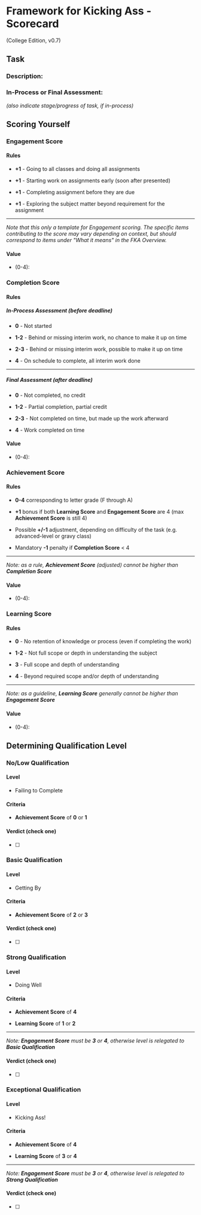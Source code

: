 <script src="https://ajax.googleapis.com/ajax/libs/jquery/3.3.1/jquery.min.js"></script>
<script src="gentoc.js"></script>
<script type=text/javascript>
$(document).ready(function() {
  document.title = "FKA Scorecard";
  gentoc("Page Contents", "toc_container", "toc_title", "toc_list", "h2");
});
</script>

<link rel="stylesheet" href="https://fonts.googleapis.com/css?family=Poppins">
<link rel="stylesheet" href="common.css">

# Framework for Kicking Ass - Scorecard #

(College Edition, v0.7)

## Task ##

### Description: ###

### In-Process or Final Assessment: ###

*(also indicate stage/progress of task, if in-process)*

## Scoring Yourself ##

### Engagement Score ###

#### Rules ####

* **+1** - Going to all classes and doing all assignments

* **+1** - Starting work on assignments early (soon after presented)

* **+1** - Completing assignment before they are due

* **+1** - Exploring the subject matter beyond requirement for the assignment

----------

*Note that this only a template for Engagement scoring. The specific items contributing
to the score may vary depending on context, but should correspond to items under "What it
means" in the FKA Overview.*

#### Value ####

* (0-4):

### Completion Score ###

#### Rules ####

##### In-Process Assessment (before deadline) #####

* **0** - Not started

* **1-2** - Behind or missing interim work, no chance to make it up on time

* **2-3** - Behind or missing interim work, possible to make it up on time

* **4** - On schedule to complete, all interim work done

----------

##### Final Assessment (after deadline) #####

* **0** - Not completed, no credit

* **1-2** - Partial completion, partial credit

* **2-3** - Not completed on time, but made up the work afterward

* **4** - Work completed on time

#### Value ####

* (0-4):

### Achievement Score ###

#### Rules ####

* **0-4** corresponding to letter grade (F through A)

* **+1** bonus if both **Learning Score** and **Engagement Score** are 4 (max **Achievement Score** is still 4)

* Possible **+/-1** adjustment, depending on difficulty of the task (e.g. advanced-level or gravy class)

* Mandatory **-1** penalty if **Completion Score** < 4

----------

*Note: as a rule, **Achievement Score** (adjusted) cannot be higher than **Completion Score***

#### Value ####

* (0-4):

### Learning Score ###

#### Rules ####

* **0** - No retention of knowledge or process (even if completing the work)

* **1-2** - Not full scope or depth in understanding the subject

* **3** - Full scope and depth of understanding

* **4** - Beyond required scope and/or depth of understanding

----------

*Note: as a guideline, **Learning Score** generally cannot be higher than **Engagement Score***

#### Value ####

* (0-4):

## Determining Qualification Level ##

### No/Low Qualification ###

#### Level ####

* Failing to Complete

#### Criteria ####

* **Achievement Score** of **0** or **1**

#### Verdict (check one) ####

* ☐

### Basic Qualification ###

#### Level ####

* Getting By

#### Criteria ####

* **Achievement Score** of **2** or **3**

#### Verdict (check one) ####

* ☐

### Strong Qualification ###

#### Level ####

* Doing Well

#### Criteria ####

* **Achievement Score** of **4**

* **Learning Score** of **1** or **2**

----------

*Note: **Engagement Score** must be **3** or **4**, otherwise level is relegated to **Basic Qualification***

#### Verdict (check one) ####

* ☐

### Exceptional Qualification ###

#### Level ####

* Kicking Ass!

#### Criteria ####

* **Achievement Score** of **4**

* **Learning Score** of **3** or **4**

----------

*Note: **Engagement Score** must be **3** or **4**, otherwise level is relegated to **Strong Qualification***

#### Verdict (check one) ####

* ☐
